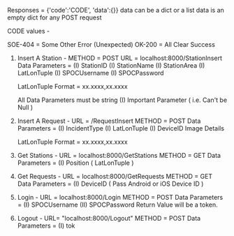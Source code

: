 Responses =
{'code':'CODE', 'data':{}}
data can be a dict or a list
data is an empty dict for any POST request

CODE values -

SOE-404 = Some Other Error (Unexpected)
OK-200 = All Clear Success

1. Insert A Station -
  METHOD = POST
  URL = localhost:8000/StationInsert
  Data Parameters =
    (I) StationID
    (I) StationName
    (I) StationArea
    (I) LatLonTuple
    (I) SPOCUsername
    (I) SPOCPassword

    LatLonTuple Format = xx.xxxx,xx.xxxx

    All Data Parameters must be string
    (I) Important Parameter ( i.e. Can't be Null )

2. Insert A Request -
  URL = /RequestInsert
  METHOD = POST
  Data Parameters =
    (I) IncidentType
    (I) LatLonTuple
    (I) DeviceID
    Image
    Details

    LatLonTuple Format = xx.xxxx,xx.xxxx

3. Get Stations -
  URL = localhost:8000/GetStations
  METHOD = GET
  Data Parameters =
    (I) Position ( LatLonTuple )

4. Get Requests -
  URL = localhost:8000/GetRequests
  METHOD = GET
  Data Parameters =
    (I) DeviceID ( Pass Android or iOS Device ID )

5. Login -
URL = localhost:8000/Login
METHOD = POST
Data Parameters = 
(I) SPOCUsername
(II) SPOCPassword
Return Value will be a token.

6. Logout - 
URL=  "localhost:8000/Logout"
METHOD = POST
Data Parameters =
(I) tok
